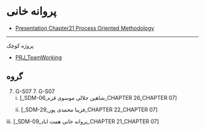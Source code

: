 # پروانه خانی 
- [Presentation Chapter21 Process Oriented Methodology](https://drive.google.com/file/d/1Aji6dKFWWHoYJJXa-Lgb--Fnw_DM2oLh/view?usp=sharing) 
-------------------
پروژه کوچک

- [PRJ_TeamWorking](https://github.com/AliRazavi-edu/PRJ_TeamWorking)
## گروه 
7. G-S07
    7. G-S07<br/>
    i. [_SDM-06_شاهین جلالی موسوی قره_CHAPTER 26_CHAPTER 07]<br/>
    
   ii. [_SDM-29_فریبا محمدی پور_CHAPTER 22_CHAPTER 07]    <br/>  
   
  iii. [_SDM-09_پروانه خانی همت اباد_CHAPTER 21_CHAPTER 07]<br/>
